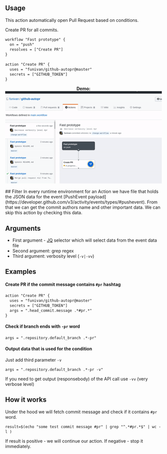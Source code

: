## Usage
This action automatically open Pull Request based on conditions.

Create PR for all commits.
```workflow
workflow "Fast prototype" {
  on = "push"
  resolves = ["Create PR"]
}

action "Create PR" {
  uses = "funivan/github-autopr@master"
  secrets = ["GITHUB_TOKEN"]
}
```
<p align="center">
  <b>Demo:</b><br>
  <img src="resources/demo.gif" alt="how it works">
</p>
## Filter
In every runtime environment for an Action we have file that holds the JSON 
data for the event [PushEvent payload](https://developer.github.com/v3/activity/events/types/#pushevent).
From that we can get the commit authors 
name and other important data. We can skip this action by checking this data.

## Arguments
- First argument - [JQ](https://stedolan.github.io/jq/) selector which will select data from the event data file
- Second argument: grep regex
- Third argument: verbosity level (`-v|-vv`)

## Examples
#### Create PR if the commit message contains `#pr` hashtag
```workflow
action "Create PR" {
  uses = "funivan/github-autopr@master"
  secrets = ["GITHUB_TOKEN"]
  args = ".head_commit.message .*#pr.*"
}
```
#### Check if branch ends with `-pr` word 
`args = ".repository.default_branch .*-pr"`

#### Output data that is used for the condition
Just add third parameter `-v`

```workflow
args = ".repository.default_branch .*-pr -v"
```

If you need to get output (responsebody) of the API call use `-vv` (very verbose level)
 
## How it works
Under the hood we will fetch commit message and check if it contains `#pr` word.
```
result=$(echo "some test commit message #pr" | grep "^.*#pr.*$" | wc -l )
```
If result is positive - we will continue our action. If negative - stop it immediately.

